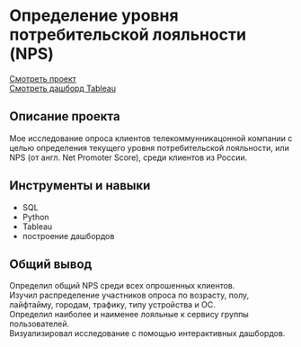 # Определение уровня потребительской лояльности (NPS)
[Смотреть проект](https://github.com/qusoq/educational_projects/blob/main/loyality_NPS/NPS_project.ipynb)  
[Смотреть дашборд Tableau](https://public.tableau.com/views/_NPS___v2/sheet10?:language=en-US&:display_count=n&:origin=viz_share_link)

## Описание проекта
Мое исследование опроса клиентов телекоммунникацонной компании с целью определения текущего уровня потребительской лояльности, или NPS (от англ. Net Promoter Score), среди клиентов из России.

## Инструменты и навыки
- SQL
- Python
- Tableau
- построение дашбордов

## Общий вывод

Определил общий NPS среди всех опрошенных клиентов.  
Изучил распределение участников опроса по возрасту, полу, лайфтайму, городам, трафику, типу устройства и ОС.  
Определил наиболее и наименее лояльные к сервису группы пользователей.  
Визуализировал исследование с помощью интерактивных дашбордов.
